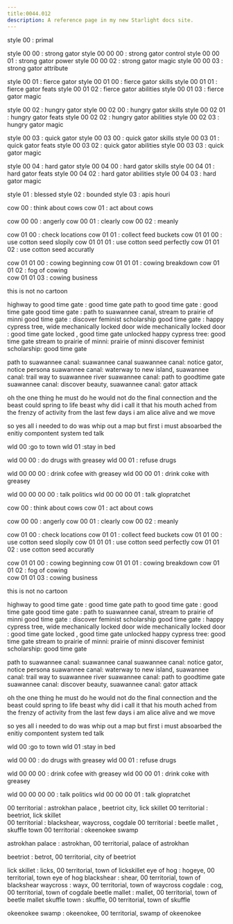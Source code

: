 ```yaml
---
title:0044.012
description: A reference page in my new Starlight docs site.
---
```

style 00 : primal

style 00 00 : strong gator
style 00 00 00 : strong gator control 
style 00 00 01 : strong gator power
style 00 00 02 : strong gator magic
style 00 00 03 : strong gator attribute


style 00 01 : fierce gator
style 00 01 00 : fierce gator skills 
style 00 01 01 : fierce gator feats
style 00 01 02 : fierce gator abilities
style 00 01 03 : fierce gator magic

style 00 02 : hungry gator
style 00 02 00 : hungry gator skills 
style 00 02 01 : hungry gator feats
style 00 02 02 : hungry gator abilities
style 00 02 03 : hungry gator magic

style 00 03 : quick gator
style 00 03 00 : quick gator skills 
style 00 03 01 : quick gator feats
style 00 03 02 : quick gator abilities
style 00 03 03 : quick gator magic

style 00 04 : hard gator
style 00 04 00 : hard gator skills 
style 00 04 01 : hard gator feats
style 00 04 02 : hard gator abilities
style 00 04 03 : hard gator magic

style 01 : blessed
style 02 : bounded
style 03 : apis houri


cow 00 : think about cows 
cow 01 : act about cows 

cow 00 00 : angerly
cow 00 01 : clearly
cow 00 02 : meanly 

cow 01 00 : check locations
cow 01 01 : collect feed buckets 
cow 01 01 00 : use cotton seed slopily
cow 01 01 01 : use cotton seed perfectly
cow 01 01 02 : use cotton seed accuratly 

cow 01 01 00 : cowing beginning 
cow 01 01 01 : cowing breakdown 
cow 01 01 02 : fog of cowing  
cow 01 01 03 : cowing business 


this is not no cartoon



highway to good time gate : good time gate 
path to good time gate : good time gate
good time gate : path to suawannee canal,  stream to prairie of minni 
good time gate : discover feminist scholarship
good time gate : happy cypress tree, wide mechanically locked door
wide mechanically locked door : good time gate locked , good time gate unlocked
happy cypress tree: good time gate
stream to prairie of minni: prairie of minni
discover feminist scholarship: good time gate 

path to suawannee canal: suawannee canal 
suawannee canal: notice gator, notice persona 
suawannee canal: waterway to new island, 
suawannee canal: trail way to suawannee river
suawannee canal: path to goodtime gate 
suawannee canal: discover beauty, 
suawannee canal: gator attack



oh the one thing he must do he would not do 
the final connection and the beast could spring to life 
beast why did i call it that 
his mouth ached from the frenzy of activity from the last few days 
i am alice alive and we move

so yes 
all i needed to do was whip out a map 
but first i must absoarbed the enitiy compontent system ted talk 


wld 00  :go to town 
wld 01  :stay in bed 

wld 00 00 : do drugs with greasey 
wld 00 01 : refuse drugs

wld 00 00 00 : drink cofee with greasey
wld 00 00 01 : drink coke with greasey

wld 00 00 00 00 : talk politics
wld 00 00 00 01 : talk glopratchet




  cow 00 : think about cows 
cow 01 : act about cows 

cow 00 00 : angerly
cow 00 01 : clearly
cow 00 02 : meanly 

cow 01 00 : check locations
cow 01 01 : collect feed buckets 
cow 01 01 00 : use cotton seed slopily
cow 01 01 01 : use cotton seed perfectly
cow 01 01 02 : use cotton seed accuratly 

cow 01 01 00 : cowing beginning 
cow 01 01 01 : cowing breakdown 
cow 01 01 02 : fog of cowing  
cow 01 01 03 : cowing business 


this is not no cartoon



highway to good time gate : good time gate 
path to good time gate : good time gate
good time gate : path to suawannee canal,  stream to prairie of minni 
good time gate : discover feminist scholarship
good time gate : happy cypress tree, wide mechanically locked door
wide mechanically locked door : good time gate locked , good time gate unlocked
happy cypress tree: good time gate
stream to prairie of minni: prairie of minni
discover feminist scholarship: good time gate 

path to suawannee canal: suawannee canal 
suawannee canal: notice gator, notice persona 
suawannee canal: waterway to new island, 
suawannee canal: trail way to suawannee river
suawannee canal: path to goodtime gate 
suawannee canal: discover beauty, 
suawannee canal: gator attack



oh the one thing he must do he would not do 
the final connection and the beast could spring to life 
beast why did i call it that 
his mouth ached from the frenzy of activity from the last few days 
i am alice alive and we move

so yes 
all i needed to do was whip out a map 
but first i must absoarbed the enitiy compontent system ted talk 


wld 00  :go to town 
wld 01  :stay in bed 

wld 00 00 : do drugs with greasey 
wld 00 01 : refuse drugs

wld 00 00 00 : drink cofee with greasey
wld 00 00 01 : drink coke with greasey

wld 00 00 00 00 : talk politics
wld 00 00 00 01 : talk glopratchet


00 territorial : astrokhan palace , beetriot city, lick skillet
00 territorial : beetriot, lick skillet  
00 territorial : blackshear, waycross, cogdale 
00 territorial : beetle mallet , skuffle town
00 territorial : okeenokee swamp

astrokhan palace : astrokhan, 00 territorial, palace of astrokhan

beetriot : betrot, 00 territorial, city of beetriot

lick skillet  : licks, 00 territorial, town of lickskillet
eye of hog  : hogeye, 00 territorial, town eye of hog
blackshear : shear, 00 territorial, town of blackshear
waycross : wayx, 00 territorial, town of waycross
cogdale : cog, 00 territorial, town of cogdale
beetle mallet : mallet, 00 territorial, town of beetle mallet
skuffle town : skuffle, 00 territorial, town of skuffle

okeenokee swamp : okeenokee, 00 territorial, swamp of okeenokee
